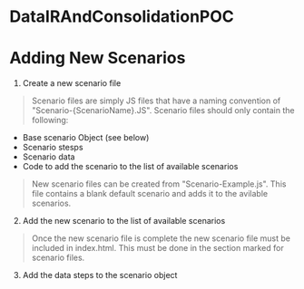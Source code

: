 # DataIRAndConsolidationPOC


# Adding New Scenarios

1. Create a new scenario file
>Scenario files are simply JS files that have a naming convention of "Scenario-{ScenarioName}.JS". Scenario files should only contain the following:

- Base scenario Object (see below)
- Scenario stesps
- Scenario data
- Code to add the scenario to the list of available scenarios

>New scenario files can be created from "Scenario-Example.js". This file contains a blank default scenario and adds it to the avilable scenarios.



2. Add the new scenario to the list of available scenarios
>Once the new scenario file is complete the new scenario file must be included in index.html. This must be done in the section marked for scenario files.

3. Add the data steps to the scenario object